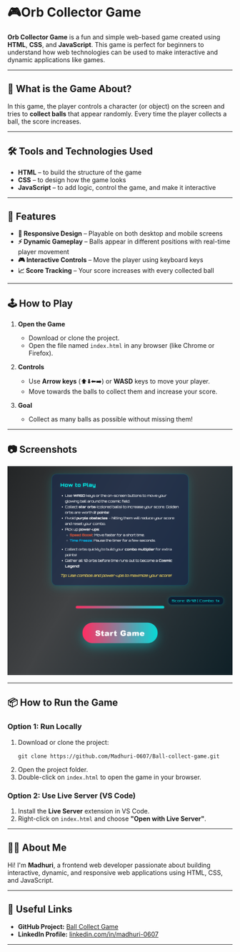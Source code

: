 # 🎮Orb Collector Game

**Orb Collector Game** is a fun and simple web-based game created using **HTML**, **CSS**, and **JavaScript**. This game is perfect for beginners to understand how web technologies can be used to make interactive and dynamic applications like games.

---

## 🧒 What is the Game About?

In this game, the player controls a character (or object) on the screen and tries to **collect balls** that appear randomly. Every time the player collects a ball, the score increases.

---

## 🛠️ Tools and Technologies Used

- **HTML** – to build the structure of the game
- **CSS** – to design how the game looks
- **JavaScript** – to add logic, control the game, and make it interactive

---

## 🌟 Features

- **🎯 Responsive Design** – Playable on both desktop and mobile screens
- **⚡ Dynamic Gameplay** – Balls appear in different positions with real-time player movement
- **🎮 Interactive Controls** – Move the player using keyboard keys
- **📈 Score Tracking** – Your score increases with every collected ball

---

## 🕹️ How to Play

1. **Open the Game**  
   - Download or clone the project.
   - Open the file named `index.html` in any browser (like Chrome or Firefox).

2. **Controls**  
   - Use **Arrow keys** (⬆️⬇️⬅️➡️) or **WASD** keys to move your player.
   - Move towards the balls to collect them and increase your score.

3. **Goal**  
   - Collect as many balls as possible without missing them!

---


## 📷 Screenshots

![alt text](image-1.png)

---

## 📦 How to Run the Game

### Option 1: Run Locally
1. Download or clone the project:
   ```
   git clone https://github.com/Madhuri-0607/Ball-collect-game.git
   ```
2. Open the project folder.
3. Double-click on `index.html` to open the game in your browser.

### Option 2: Use Live Server (VS Code)
1. Install the **Live Server** extension in VS Code.
2. Right-click on `index.html` and choose **"Open with Live Server"**.

---

## 🙋‍♀️ About Me

Hi! I'm **Madhuri**, a frontend web developer passionate about building interactive, dynamic, and responsive web applications using HTML, CSS, and JavaScript.

---

## 🔗 Useful Links

- **GitHub Project:** [Ball Collect Game](https://github.com/Madhuri-0607/Ball-collect-game)
- **LinkedIn Profile:** [linkedin.com/in/madhuri-0607](https://www.linkedin.com/in/madhuri-0607)

---



